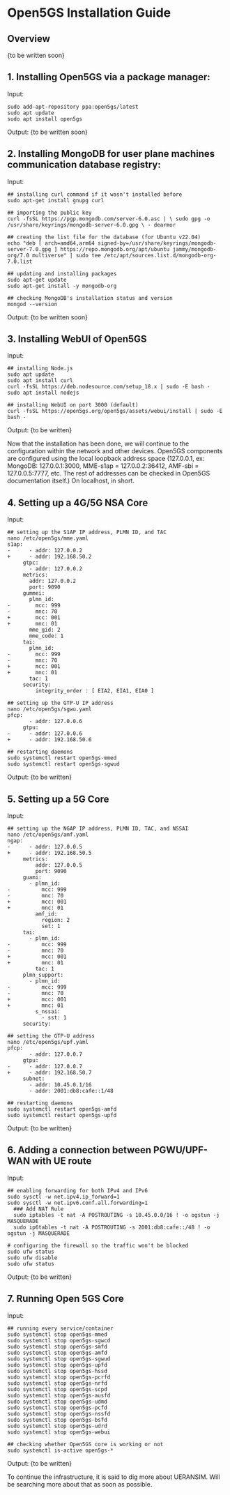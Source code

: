 # Open5GS Installation Guide

## Overview
{to be written soon}

## 1. Installing Open5GS via a package manager:
Input:
```
sudo add-apt-repository ppa:open5gs/latest
sudo apt update
sudo apt install open5gs
```
Output:
{to be written soon}

## 2. Installing MongoDB for user plane machines communication database registry:
Input:
```
## installing curl command if it wasn't installed before
sudo apt-get install gnupg curl

## importing the public key
curl -fsSL https://pgp.mongodb.com/server-6.0.asc | \ sudo gpg -o /usr/share/keyrings/mongodb-server-6.0.gpg \ - dearmor

## creating the list file for the database (for Ubuntu v22.04)
echo "deb [ arch=amd64,arm64 signed-by=/usr/share/keyrings/mongodb-server-7.0.gpg ] https://repo.mongodb.org/apt/ubuntu jammy/mongodb-org/7.0 multiverse" | sudo tee /etc/apt/sources.list.d/mongodb-org-7.0.list

## updating and installing packages
sudo apt-get update
sudo apt-get install -y mongodb-org

## checking MongoDB's installation status and version
mongod --version
```
Output:
{to be written soon}

## 3. Installing WebUI of Open5GS
Input:
```
## installing Node.js
sudo apt update
sudo apt install curl
curl -fsSL https://deb.nodesource.com/setup_18.x | sudo -E bash -
sudo apt install nodejs

## installing WebUI on port 3000 (default)
curl -fsSL https://open5gs.org/open5gs/assets/webui/install | sudo -E bash -
```
Output:
{to be written}

Now that the installation has been done, we will continue to the configuration within the network and other devices.
Open5GS components are configured using the local loopback address space (127.0.0.1, ex: MongoDB: 127.0.0.1:3000, MME-s1ap = 127.0.0.2:36412, AMF-sbi = 127.0.0.5:7777, etc. The rest of addresses can be checked in Open5GS documentation itself.) On localhost, in short.

## 4. Setting up a 4G/5G NSA Core
Input:
```
## setting up the S1AP IP address, PLMN ID, and TAC
nano /etc/open5gs/mme.yaml
s1ap:
-      - addr: 127.0.0.2
+      - addr: 192.168.50.2
     gtpc:
       - addr: 127.0.0.2
     metrics:
       addr: 127.0.0.2
       port: 9090
     gummei:
       plmn_id:
-        mcc: 999
-        mnc: 70
+        mcc: 001
+        mnc: 01
       mme_gid: 2
       mme_code: 1
     tai:
       plmn_id:
-        mcc: 999
-        mnc: 70
+        mcc: 001
+        mnc: 01
       tac: 1
     security:
         integrity_order : [ EIA2, EIA1, EIA0 ]

## setting up the GTP-U IP address
nano /etc/open5gs/sgwu.yaml
pfcp:
       - addr: 127.0.0.6
     gtpu:
-      - addr: 127.0.0.6
+      - addr: 192.168.50.6

## restarting daemons
sudo systemctl restart open5gs-mmed
sudo systemctl restart open5gs-sgwud
```
Output:
{to be written}

## 5. Setting up a 5G Core
Input:
```
## setting up the NGAP IP address, PLMN ID, TAC, and NSSAI
nano /etc/open5gs/amf.yaml
ngap:
-      - addr: 127.0.0.5
+      - addr: 192.168.50.5
     metrics:
         addr: 127.0.0.5
         port: 9090
     guami:
       - plmn_id:
-          mcc: 999
-          mnc: 70
+          mcc: 001
+          mnc: 01
         amf_id:
           region: 2
           set: 1
     tai:
       - plmn_id:
-          mcc: 999
-          mnc: 70
+          mcc: 001
+          mnc: 01
         tac: 1
     plmn_support:
       - plmn_id:
-          mcc: 999
-          mnc: 70
+          mcc: 001
+          mnc: 01
         s_nssai:
           - sst: 1
     security:

## setting the GTP-U address
nano /etc/open5gs/upf.yaml
pfcp:
       - addr: 127.0.0.7
     gtpu:
-      - addr: 127.0.0.7
+      - addr: 192.168.50.7
     subnet:
       - addr: 10.45.0.1/16
       - addr: 2001:db8:cafe::1/48

## restarting daemons
sudo systemctl restart open5gs-amfd
sudo systemctl restart open5gs-upfd
```
Output:
{to be written}

## 6. Adding a connection between PGWU/UPF-WAN with UE route
Input:
```
## enabling forwarding for both IPv4 and IPv6
sudo sysctl -w net.ipv4.ip_forward=1
sudo sysctl -w net.ipv6.conf.all.forwarding=1
  ### Add NAT Rule
  sudo iptables -t nat -A POSTROUTING -s 10.45.0.0/16 ! -o ogstun -j MASQUERADE
  sudo ip6tables -t nat -A POSTROUTING -s 2001:db8:cafe::/48 ! -o ogstun -j MASQUERADE

# configuring the firewall so the traffic won't be blocked
sudo ufw status
sudo ufw disable
sudo ufw status
```
Output:
{to be written}

## 7. Running Open 5GS Core
Input:
```
## running every service/container
sudo systemctl stop open5gs-mmed
sudo systemctl stop open5gs-sgwcd
sudo systemctl stop open5gs-smfd
sudo systemctl stop open5gs-amfd
sudo systemctl stop open5gs-sgwud
sudo systemctl stop open5gs-upfd
sudo systemctl stop open5gs-hssd
sudo systemctl stop open5gs-pcrfd
sudo systemctl stop open5gs-nrfd
sudo systemctl stop open5gs-scpd
sudo systemctl stop open5gs-ausfd
sudo systemctl stop open5gs-udmd
sudo systemctl stop open5gs-pcfd
sudo systemctl stop open5gs-nssfd
sudo systemctl stop open5gs-bsfd
sudo systemctl stop open5gs-udrd
sudo systemctl stop open5gs-webui

## checking whether Open5GS core is working or not
sudo systemctl is-active open5gs-*
```
Output:
{to be written}

To continue the infrastructure, it is said to dig more about UERANSIM. Will be searching more about that as soon as possible.
